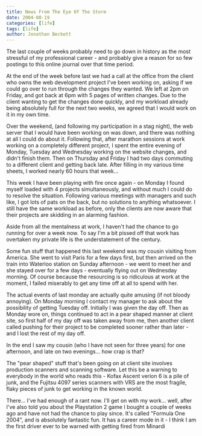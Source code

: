 ```yaml
---
title: News From The Eye Of The Storm
date: 2004-08-19
categories: [life]
tags: [life]
author: Jonathan Beckett
---
```


The last couple of weeks probably need to go down in history as the most stressful of my professional career - and probably give a reason for so few postings to this online journal over that time period.

At the end of the week before last we had a call at the office from the client who owns the web development project I've been working on, asking if we could go over to run through the changes they wanted. We left at 2pm on Friday, and got back at 6pm with 5 pages of written changes. Due to the client wanting to get the changes done quickly, and my workload already being absolutely full for the next two weeks, we agreed that I would work on it in my own time.

Over the weekend, (and following my participation in a stag night), the web server that I would have been working on was down, and there was nothing at all I could do about it. Following that, after marathon sessions at work working on a completely different project, I spent the entire evening of Monday, Tuesday and Wednesday working on the website changes, and didn't finish them. Then on Thursday and Friday I had two days commuting to a different client and getting back late. After filling in my various time sheets, I worked nearly 60 hours that week...

This week I have been playing with fire once again - on Monday I found myself loaded with 4 projects simultaneously, and without much I could do to resolve the situation. Following various meetings with managers and such like, I got lots of pats on the back, but no solutions to anything whatsoever. I still have the same workload as before, only the clients are now aware that their projects are skidding in an alarming fashion.

Aside from all the mentalness at work, I haven't had the chance to go running for over a week now. To say I'm a bit pissed off that work has overtaken my private life is the understatement of the century.

Some fun stuff that happened this last weekend was my cousin visiting from America. She went to visit Paris for a few days first, but then arrived on the train into Waterloo station on Sunday afternoon - we went to meet her and she stayed over for a few days - eventually flying out on Wednesday morning. Of course because the resourcing is so ridiculous at work at the moment, I failed miserably to get any time off at all to spend with her.

The actual events of last monday are actually quite amusing (if not bloody annoying). On Monday morning I contact my manager to ask about the possibility of getting Tuesday off. Initially I was given the day off. Then as Monday wore on, things continued to act in a pear shaped manner at client site, so first half of my day off was taken away from me, then another client called pushing for their project to be completed sooner rather than later - and I lost the rest of my day off.

In the end I saw my cousin (who I have not seen for three years) for one afternoon, and late on two evenings... how crap is that?

The "pear shaped" stuff that's been going on at client site involves production scanners and scanning software. Let this be a warning to everybody in the world who reads this - Kofax Ascent verion 6 is a pile of junk, and the Fujitsu 4097 series scanners with VRS are the most fragile, flaky pieces of junk to get working in the known world.

There... I've had enough of a rant now. I'll get on with my work... well, after I've also told you about the Playstation 2 game I bought a couple of weeks ago and have not had the chance to play since. It's called "Formula One 2004", and is absolutely fantastic fun. It has a career mode in it - I think I am the first driver ever to be warned with getting fired from Minardi 